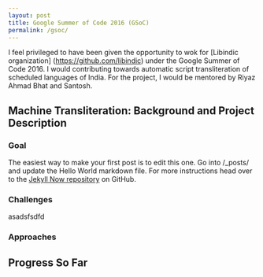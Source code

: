 ```yaml
---
layout: post
title: Google Summer of Code 2016 (GSoC)
permalink: /gsoc/
---
```


I feel privileged to have been given the opportunity to wok for [Libindic organization] (https://github.com/libindic) under the Google Summer of Code 2016. I would contributing towards automatic script transliteration of scheduled languages of India. For the project, I would be mentored by Riyaz Ahmad Bhat and Santosh.

## Machine Transliteration: Background and Project Description

### Goal
The easiest way to make your first post is to edit this one. Go into /_posts/ and update the Hello World markdown file. For more instructions head over to the [Jekyll Now repository](https://github.com/barryclark/jekyll-now) on GitHub.

### Challenges
asadsfsdfd

### Approaches

## Progress So Far
